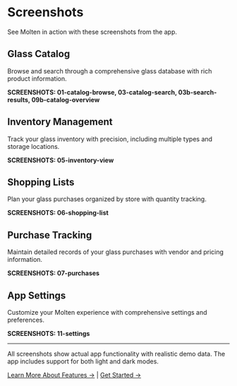 # Screenshots

See Molten in action with these screenshots from the app.

## Glass Catalog

Browse and search through a comprehensive glass database with rich product information.

**SCREENSHOTS: 01-catalog-browse, 03-catalog-search, 03b-search-results, 09b-catalog-overview**

## Inventory Management

Track your glass inventory with precision, including multiple types and storage locations.

**SCREENSHOTS: 05-inventory-view**

## Shopping Lists

Plan your glass purchases organized by store with quantity tracking.

**SCREENSHOTS: 06-shopping-list**

## Purchase Tracking

Maintain detailed records of your glass purchases with vendor and pricing information.

**SCREENSHOTS: 07-purchases**

## App Settings

Customize your Molten experience with comprehensive settings and preferences.

**SCREENSHOTS: 11-settings**

---

All screenshots show actual app functionality with realistic demo data. The app includes support for both light and dark modes.

[Learn More About Features →](features) | [Get Started →](getting-started)
